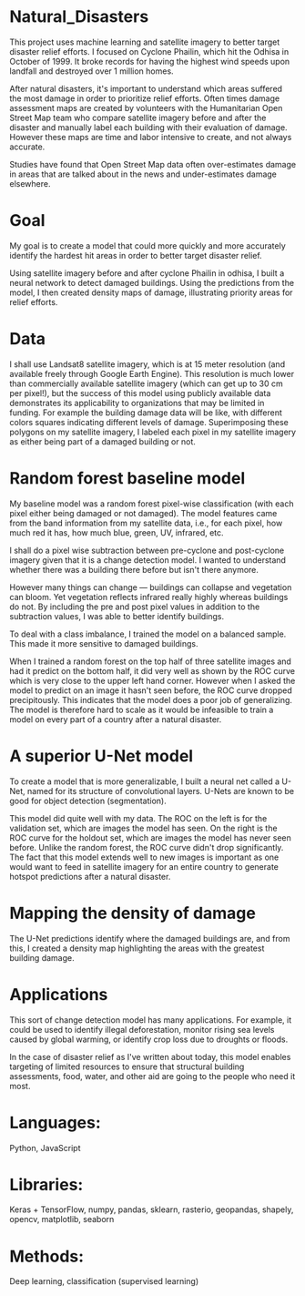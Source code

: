 # Natural_Disasters
This project uses machine learning and satellite imagery to better target disaster relief efforts. I focused on Cyclone Phailin, which hit the Odhisa in October of 1999. It broke records for having the highest wind speeds upon landfall and destroyed over 1 million homes.

After natural disasters, it's important to understand which areas suffered the most damage in order to prioritize relief efforts. Often times damage assessment maps are created by volunteers with the Humanitarian Open Street Map team who compare satellite imagery before and after the disaster and manually label each building with their evaluation of damage. However these maps are time and labor intensive to create, and not always accurate.

Studies have found that Open Street Map data often over-estimates damage in areas that are talked about in the news and under-estimates damage elsewhere.

# Goal
My goal is  to create a model that could more quickly and more accurately identify the hardest hit areas in order to better target disaster relief.

Using satellite imagery before and after cyclone Phailin in odhisa, I built a neural network to detect damaged buildings. Using the predictions from the model, I then created density maps of damage, illustrating priority areas for relief efforts.

# Data
I  shall use Landsat8 satellite imagery, which is at 15 meter resolution (and available freely through Google Earth Engine). This resolution is much lower than commercially available satellite imagery (which can get up to 30 cm per pixel!), but the success of this model using publicly available data demonstrates its applicability to organizations that may be limited in funding.
For example the building damage data will be like, with different colors squares indicating different levels of damage. Superimposing these polygons on my satellite imagery, I labeled each pixel in my satellite imagery as either being part of a damaged building or not.

# Random forest baseline model
My baseline model was a random forest pixel-wise classification (with each pixel either being damaged or not damaged). The model features came from the band information from my satellite data, i.e., for each pixel, how much red it has, how much blue, green, UV, infrared, etc.

I shall do  a pixel wise subtraction between pre-cyclone and post-cyclone imagery given that it is a change detection model. I wanted to understand whether there was a building there before but isn't there anymore.

However many things can change — buildings can collapse and vegetation can bloom. Yet vegetation reflects infrared really highly whereas buildings do not. By including the pre and post pixel values in addition to the subtraction values, I was able to better identify buildings.

To deal with a class imbalance, I trained the model on a balanced sample. This made it more sensitive to damaged buildings.

When I trained a random forest on the top half of three satellite images and had it predict on the bottom half, it did very well as shown by the ROC curve which is very close to the upper left hand corner. However when I asked the model to predict on an image it hasn't seen before, the ROC curve dropped precipitously. This indicates that the model does a poor job of generalizing. The model is therefore hard to scale as it would be infeasible to train a model on every part of a country after a natural disaster.

# A superior U-Net model
To create a model that is more generalizable, I built a neural net called a U-Net, named for its structure of convolutional layers. U-Nets are known to be good for object detection (segmentation).

This model did quite well with my data. The ROC on the left is for the validation set, which are images the model has seen. On the right is the ROC curve for the holdout set, which are images the model has never seen before. Unlike the random forest, the ROC curve didn't drop significantly. The fact that this model extends well to new images is important as one would want to feed in satellite imagery for an entire country to generate hotspot predictions after a natural disaster.

# Mapping the density of damage
The U-Net predictions identify where the damaged buildings are, and from this, I created a density map highlighting the areas with the greatest building damage.

# Applications
This sort of change detection model has many applications. For example, it could be used to identify illegal deforestation, monitor rising sea levels caused by global warming, or identify crop loss due to droughts or floods.

In the case of disaster relief as I've written about today, this model enables targeting of limited resources to ensure that structural building assessments, food, water, and other aid are going to the people who need it most.

# Languages: 
Python, JavaScript
# Libraries: 
Keras + TensorFlow, numpy, pandas, sklearn, rasterio, geopandas, shapely, opencv, matplotlib, seaborn
# Methods: 
Deep learning, classification (supervised learning)












